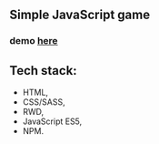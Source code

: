 ## Simple JavaScript game

### demo [here](https://pawel-chmiel.github.io/game-paper-rock-scissors/)

## Tech stack:

- HTML,
- CSS/SASS,
- RWD, 
- JavaScript ES5,
- NPM.
